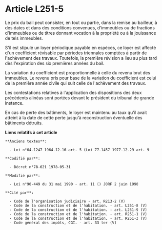 # Article L251-5

Le prix du bail peut consister, en tout ou partie, dans la remise au bailleur, à des dates et dans des conditions convenues,
d'immeubles ou de fractions d'immeubles ou de titres donnant vocation à la propriété ou à la jouissance de tels immeubles.

S'il est stipulé un loyer périodique payable en espèces, ce loyer est affecté d'un coefficient révisable par périodes
triennales comptées à partir de l'achèvement des travaux. Toutefois, la première révision a lieu au plus tard dès
l'expiration des six premières années du bail.

La variation du coefficient est proportionnelle à celle du revenu brut des immeubles. Le revenu pris pour base de la
variation du coefficient est celui de la première année civile qui suit celle de l'achèvement des travaux.

Les contestations relatives à l'application des dispositions des deux précédents alinéas sont portées devant le président du
tribunal de grande instance.

En cas de perte des bâtiments, le loyer est maintenu au taux qu'il avait atteint à la date de cette perte jusqu'à
reconstruction éventuelle des bâtiments détruits.

**Liens relatifs à cet article**

	**Anciens textes**:

	  - Loi n°64-1247 1964-12-16 art. 5 (Loi 77-1457 1977-12-29 art. 9

	**Codifié par**:

	  - Décret n°78-621 1978-05-31

	**Modifié par**:

	  - Loi n°90-449 du 31 mai 1990 - art. 11 () JORF 2 juin 1990

	**Cité par**:

	  - Code de l'organisation judiciaire - art. R213-2 (V)
	  - Code de la construction et de l'habitation. - art. L251-8 (V)
	  - Code de la construction et de l'habitation. - art. L251-9 (V)
	  - Code de la construction et de l'habitation. - art. R251-1 (V)
	  - Code de la construction et de l'habitation. - art. R251-3 (V)
	  - Code général des impôts, CGI. - art. 33 ter (V)
